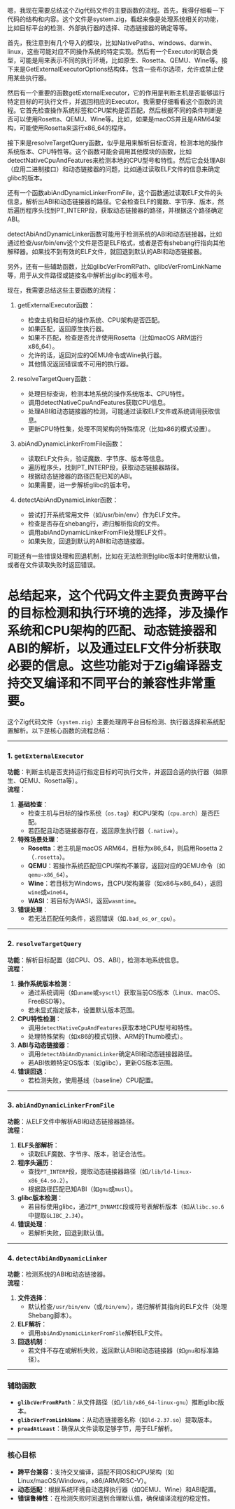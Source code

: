 嗯，我现在需要总结这个Zig代码文件的主要函数的流程。首先，我得仔细看一下代码的结构和内容。这个文件是system.zig，看起来像是处理系统相关的功能，比如目标平台的检测、外部执行器的选择、动态链接器的确定等等。

首先，我注意到有几个导入的模块，比如NativePaths、windows、darwin、linux，这些可能对应不同操作系统的特定实现。然后有一个Executor的联合类型，可能是用来表示不同的执行环境，比如原生、Rosetta、QEMU、Wine等。接下来是GetExternalExecutorOptions结构体，包含一些布尔选项，允许或禁止使用某些执行器。

然后有一个重要的函数getExternalExecutor，它的作用是判断主机是否能够运行特定目标的可执行文件，并返回相应的Executor。我需要仔细看看这个函数的流程。它首先检查操作系统标签和CPU架构是否匹配，然后根据不同的条件判断是否可以使用Rosetta、QEMU、Wine等。比如，如果是macOS并且是ARM64架构，可能使用Rosetta来运行x86_64的程序。

接下来是resolveTargetQuery函数，似乎是用来解析目标查询，检测本地的操作系统版本、CPU特性等。这个函数可能会调用其他模块的函数，比如detectNativeCpuAndFeatures来检测本地的CPU型号和特性。然后它会处理ABI（应用二进制接口）和动态链接器的问题，比如通过读取ELF文件的信息来确定glibc的版本。

还有一个函数abiAndDynamicLinkerFromFile，这个函数通过读取ELF文件的头信息，解析出ABI和动态链接器的路径。它会检查ELF的魔数、字节序、版本，然后遍历程序头找到PT_INTERP段，获取动态链接器的路径，并根据这个路径确定ABI。

detectAbiAndDynamicLinker函数可能用于检测系统的ABI和动态链接器，比如通过检查/usr/bin/env这个文件是否是ELF格式，或者是否有shebang行指向其他解释器。如果找不到有效的ELF文件，就回退到默认的ABI和动态链接器。

另外，还有一些辅助函数，比如glibcVerFromRPath、glibcVerFromLinkName等，用于从文件路径或链接名中解析出glibc的版本号。

现在，我需要总结这些主要函数的流程：

1. getExternalExecutor函数：
   - 检查主机和目标的操作系统、CPU架构是否匹配。
   - 如果匹配，返回原生执行器。
   - 如果不匹配，检查是否允许使用Rosetta（比如macOS ARM运行x86_64）。
   - 允许的话，返回对应的QEMU命令或Wine执行器。
   - 其他情况返回错误或不可用的执行器。

2. resolveTargetQuery函数：
   - 处理目标查询，检测本地系统的操作系统版本、CPU特性。
   - 调用detectNativeCpuAndFeatures获取CPU信息。
   - 处理ABI和动态链接器的检测，可能通过读取ELF文件或系统调用获取信息。
   - 更新CPU特性集，处理不同架构的特殊情况（比如x86的模式设置）。

3. abiAndDynamicLinkerFromFile函数：
   - 读取ELF文件头，验证魔数、字节序、版本等信息。
   - 遍历程序头，找到PT_INTERP段，获取动态链接器路径。
   - 根据动态链接器的路径匹配已知的ABI。
   - 如果需要，进一步解析glibc的版本号。

4. detectAbiAndDynamicLinker函数：
   - 尝试打开系统常用文件（如/usr/bin/env）作为ELF文件。
   - 检查是否存在shebang行，递归解析指向的文件。
   - 调用abiAndDynamicLinkerFromFile处理ELF文件。
   - 如果失败，回退到默认的ABI和动态链接器。

可能还有一些错误处理和回退机制，比如在无法检测到glibc版本时使用默认值，或者在文件读取失败时返回错误。

总结起来，这个代码文件主要负责跨平台的目标检测和执行环境的选择，涉及操作系统和CPU架构的匹配、动态链接器和ABI的解析，以及通过ELF文件分析获取必要的信息。这些功能对于Zig编译器支持交叉编译和不同平台的兼容性非常重要。
================================================
这个Zig代码文件（`system.zig`）主要处理跨平台目标检测、执行器选择和系统配置解析。以下是核心函数的流程总结：

---

### **1. `getExternalExecutor`**
**功能**：判断主机是否支持运行指定目标的可执行文件，并返回合适的执行器（如原生、QEMU、Rosetta等）。  
**流程**：
1. **基础检查**：  
   - 检查主机与目标的操作系统（`os.tag`）和CPU架构（`cpu.arch`）是否匹配。
   - 若匹配且动态链接器存在，返回原生执行器（`.native`）。
2. **特殊场景处理**：  
   - **Rosetta**：若主机是macOS ARM64，目标为x86_64，则启用Rosetta 2（`.rosetta`）。
   - **QEMU**：若操作系统匹配但CPU架构不兼容，返回对应的QEMU命令（如`qemu-x86_64`）。
   - **Wine**：若目标为Windows，且CPU架构兼容（如x86与x86_64），返回`wine`或`wine64`。
   - **WASI**：若目标为WASI，返回`wasmtime`。
3. **错误处理**：  
   - 若无法匹配任何条件，返回错误（如`.bad_os_or_cpu`）。

---

### **2. `resolveTargetQuery`**
**功能**：解析目标配置（如CPU、OS、ABI），检测本地系统信息。  
**流程**：
1. **操作系统版本检测**：  
   - 通过系统调用（如`uname`或`sysctl`）获取当前OS版本（Linux、macOS、FreeBSD等）。
   - 若未显式指定版本，设置默认版本范围。
2. **CPU特性检测**：  
   - 调用`detectNativeCpuAndFeatures`获取本地CPU型号和特性。
   - 处理特殊架构（如x86的模式切换、ARM的Thumb模式）。
3. **ABI与动态链接器**：  
   - 调用`detectAbiAndDynamicLinker`确定ABI和动态链接器路径。
   - 若ABI依赖特定OS版本（如glibc），更新OS版本范围。
4. **错误回退**：  
   - 若检测失败，使用基线（baseline）CPU配置。

---

### **3. `abiAndDynamicLinkerFromFile`**
**功能**：从ELF文件中解析ABI和动态链接器路径。  
**流程**：
1. **ELF头部解析**：  
   - 读取ELF魔数、字节序、版本，验证合法性。
2. **程序头遍历**：  
   - 查找`PT_INTERP`段，提取动态链接器路径（如`/lib/ld-linux-x86_64.so.2`）。
   - 根据路径匹配已知ABI（如`gnu`或`musl`）。
3. **glibc版本检测**：  
   - 若目标使用glibc，通过`PT_DYNAMIC`段或符号表解析版本（如从`libc.so.6`中提取`GLIBC_2.34`）。
4. **错误处理**：  
   - 若解析失败，回退到默认值。

---

### **4. `detectAbiAndDynamicLinker`**
**功能**：检测系统的ABI和动态链接器。  
**流程**：
1. **文件选择**：  
   - 默认检查`/usr/bin/env`（或`/bin/env`），递归解析其指向的ELF文件（处理Shebang脚本）。
2. **ELF解析**：  
   - 调用`abiAndDynamicLinkerFromFile`解析ELF文件。
3. **回退机制**：  
   - 若文件不存在或解析失败，返回默认ABI和动态链接器（如`gnu`和标准路径）。

---

### **辅助函数**
- **`glibcVerFromRPath`**：从文件路径（如`/lib/x86_64-linux-gnu`）推断glibc版本。
- **`glibcVerFromLinkName`**：从动态链接器名称（如`ld-2.37.so`）提取版本。
- **`preadAtLeast`**：确保从文件读取足够字节，用于ELF解析。

---

### **核心目标**
- **跨平台兼容**：支持交叉编译，适配不同OS和CPU架构（如Linux/macOS/Windows，x86/ARM/RISC-V）。
- **动态适配**：根据系统环境自动选择执行器（如QEMU、Wine）和ABI配置。
- **错误鲁棒性**：在检测失败时回退到合理默认值，确保编译流程的稳定性。